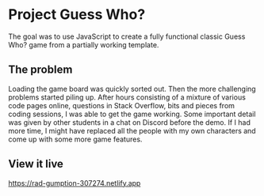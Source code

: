 # Project Guess Who?

The goal was to use JavaScript to create a fully functional classic Guess Who? game from a partially working template.

## The problem

Loading the game board was quickly sorted out. Then the more challenging problems started piling up. After hours consisting of a mixture of various code pages online, questions in Stack Overflow, bits and pieces from coding sessions, I was able to get the game working. Some important detail was given by other students in a chat on Discord before the demo. If I had more time, I might have replaced all the people with my own characters and come up with some more game features.

## View it live

https://rad-gumption-307274.netlify.app
